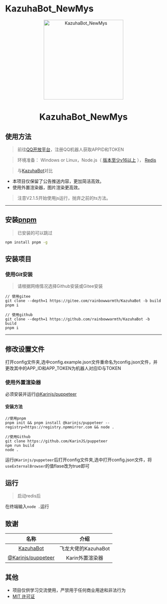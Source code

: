 # KazuhaBot_NewMys

<p align="center">
  <a href="https://github.com/rainbowwarmth/KazuhaBot_Newmys"><img src="https://upload-bbs.miyoushe.com/upload/2021/12/05/82642572/3196a8010ff14dd131d5192ba9b9743a_5729765311568100837.jpg?x-oss-process=image/resize,s_600/quality,q_80/auto-orient,0/interlace,1/format,jpg" width="256" height="256" alt="KazuhaBot_NewMys"></a>
</p>
<h1 align = "center">KazuhaBot_NewMys</h1>

## 使用方法
>
> 前往[QQ开放平台](https://q.qq.com/)，注册QQ机器人获取APPID和TOKEN

> 环境准备： Windows or Linux，Node.js（ [版本至少v16以上](http://nodejs.cn/download/) ）， [Redis](https://redis.io/docs/getting-started/installation/ )

> 与[KazuhaBot](https://github.com/feilongproject/KazuhaBot)对比

* 本项目仅保留了公告推送内容，更加简洁高效。
* 使用外置渲染器，图片渲染更高效。

> 注意V2.1.5开始使用js运行，抛弃之前的ts方法。

---

## 安装[pnpm](https://pnpm.io/zh/installation)

> 已安装的可以跳过

```sh
npm install pnpm -g
```

## 安装项目

### 使用Git安装
>
> 请根据网络情况选择Github安装或Gitee安装

```
// 使用gitee
git clone --depth=1 https://gitee.com/rainbowwarmth/KazuhaBot -b build
pnpm i

// 使用github
git clone --depth=1 https://github.com/rainbowwarmth/KazuhaBot -b build
pnpm i
```

---

## 修改设置文件

打开config文件夹,选中config.example.json文件重命名为config.json文件，并更改其中的APP_ID和APP_TOKEN为机器人对应ID与TOKEN

### 使用外置渲染器

必须安装并运行[@Karinjs/puppeteer](https://github.com/KarinJS/puppeteer/)

#### 安装方法

```
//使用pnpm
pnpm init && pnpm install @karinjs/puppeteer --registry=https://registry.npmmirror.com && node .

//使用Github
git clone https://github.com/KarinJS/puppeteer
npm run build
node .
```

运行`@Karinjs/puppeteer`后打开config文件夹,选中打开config.json文件，将`useExternalBrowser`的值flase改为true即可

## 运行
>
> 启动redis后

在终端输入`node .`运行

## 致谢

|                           名称                                                         |        介绍           |
|:-------------------------------------------------------------:|:------------------:|
|[KazuhaBot](https://github.com/feilongproject/KazuhaBot)| 飞龙大佬的KazuhaBot |
|[@Karinjs/puppeteer](https://github.com/KarinJS/puppeteer/)| Karin外置渲染器|

## 其他

* 项目仅供学习交流使用，严禁用于任何商业用途和非法行为
* [MIT 许可证](https://github.com/rainbowwarmth/KazuhaBot_Newmys/blob/main/LICENSE)
